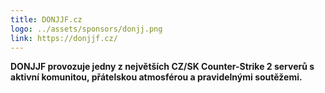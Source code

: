 ```yaml
---
title: DONJJF.cz
logo: ../assets/sponsors/donjj.png
link: https://donjjf.cz/
---
```

**DONJJF provozuje jedny z největších CZ/SK Counter-Strike 2 serverů s aktivní komunitou, přátelskou atmosférou a pravidelnými soutěžemi.**